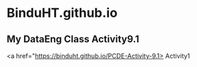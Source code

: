 # BinduHT.github.io
## My DataEng Class Activity9.1
<a href="https://binduht.github.io/PCDE-Activity-9.1> Activity1 </a>